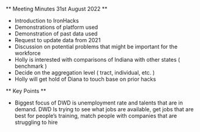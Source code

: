 ** Meeting Minutes 31st August 2022 **

- Introduction to IronHacks 
- Demonstrations of platform used 
- Demonstration of past data used 
- Request to update data from 2021 
- Discussion on potential problems that might be important for the workforce 
- Holly is interested with comparisons of Indiana with other states ( benchmark ) 
- Decide on the aggregation level ( tract, individual, etc. )
- Holly will get hold of Diana to touch base on prior hacks 

** Key Points **
- Biggest focus of DWD is unemployment rate and talents that are in demand. DWD Is trying to see what jobs are available, get jobs that are best for people’s training, match people with companies that are struggling to hire
